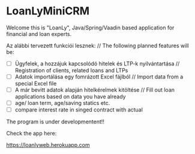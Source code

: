 # LoanLyMiniCRM

Welcome this is "LoanLy", Java/Spring/Vaadin based application for financial and loan experts.

Az alábbi tervezett funkciói lesznek: // The following planned features will be:

- [ ] Ügyfelek, a hozzájuk kapcsolódó hitelek és LTP-k nyilvántartása // Registration of clients, related loans and LTPs
- [ ] Adatok importálása egy fomrázott Excel fájlból // Import data from a special Excel file
- [ ] A már bevitt adatok alapján hitelkérelmek kitöltése // Fill out loan applications based on data you have already 
- [ ] age/ loan term, age/saving statics etc. 
- [ ] compare interest rate in singed contract with actual

The program is under developmentent!!

Check the app here:

https://loanlyweb.herokuapp.com

